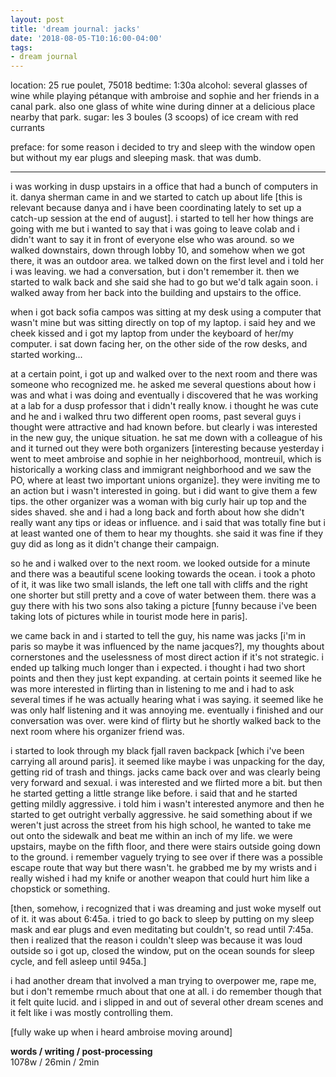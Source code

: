 ```yaml
---
layout: post
title: 'dream journal: jacks'
date: '2018-08-05-T10:16:00-04:00'
tags:
- dream journal
--- 
```


location: 25 rue poulet, 75018
bedtime: 1:30a
alcohol: several glasses of wine while playing pétanque with ambroise and sophie and her friends in a canal park. also one glass of white wine during dinner at a delicious place nearby that park.
sugar: les 3 boules (3 scoops) of ice cream with red currants

preface: for some reason i decided to try and sleep with the window open but without my ear plugs and sleeping mask. that was dumb. 

---

i was working in dusp upstairs in a office that had a bunch of computers in it. danya sherman came in and we started to catch up about life [this is relevant because danya and i have been coordinating lately to set up a catch-up session at the end of august]. i started to tell her how things are going with me but i wanted to say that i was going to leave colab and i didn't want to say it in front of everyone else who was around. so we walked downstairs, down through lobby 10, and somehow when we got there, it was an outdoor area. we talked down on the first level and i told her i was leaving. we had a conversation, but i don't remember it. then we started to walk back and she said she had to go but we'd talk again soon. i walked away from her back into the building and upstairs to the office. 

when i got back sofia campos was sitting at my desk using a computer that wasn't mine but was sitting directly on top of my laptop. i said hey and we cheek kissed and i got my laptop from under the keyboard of her/my computer. i sat down facing her, on the other side of the row desks, and started working... 

at a certain point, i got up and walked over to the next room and there was someone who recognized me. he asked me several questions about how i was and what i was doing and eventually i discovered that he was working at a lab for a dusp professor that i didn't really know. i thought he was cute and he and i walked thru two different open rooms, past several guys i thought were attractive and had known before. but clearly i was interested in the new guy, the unique situation. he sat me down with a colleague of his and it turned out they were both organizers [interesting because yesterday i went to meet ambroise and sophie in her neighborhood, montreuil, which is historically a working class and immigrant neighborhood and we saw the PO, where at least two important unions organize]. they were inviting me to an action but i wasn't interested in going. but i did want to give them a few tips. the other organizer was a woman with big curly hair up top and the sides shaved. she and i had a long back and forth about how she didn't really want any tips or ideas or influence. and i said that was totally fine but i at least wanted one of them to hear my thoughts. she said it was fine if they guy did as long as it didn't change their campaign. 

so he and i walked over to the next room. we looked outside for a minute and there was a beautiful scene looking towards the ocean. i took a photo of it, it was like two small islands, the left one tall with cliffs and the right one shorter but still pretty and a cove of water between them. there was a guy there with his two sons also taking a picture [funny because i've been taking lots of pictures while in tourist mode here in paris]. 

we came back in and i started to tell the guy, his name was jacks [i'm in paris so maybe it was influenced by the name jacques?], my thoughts about cornerstones and the uselessness of most direct action if it's not strategic. i ended up talking much longer than i expected. i thought i had two short points and then they just kept expanding. at certain points it seemed like he was more interested in flirting than in listening to me and i had to ask several times if he was actually hearing what i was saying. it seemed like he was only half listening and it was annoying me. eventually i finished and our conversation was over. were kind of flirty but he shortly walked back to the next room where his organizer friend was. 

i started to look through my black fjall raven backpack [which i've been carrying all around paris]. it seemed like maybe i was unpacking for the day, getting rid of trash and things. jacks came back over and was clearly being very forward and sexual. i was interested and we flirted more a bit. but then he started getting a little strange like before. i said that and he started getting mildly aggressive. i told him i wasn't interested anymore and then he started to get outright verbally aggressive. he said something about if we weren't just across the street from his high school, he wanted to take me out onto the sidewalk and beat me within an inch of my life. we were upstairs, maybe on the fifth floor, and there were stairs outside going down to the ground. i remember vaguely trying to see over if there was a possible escape route that way but there wasn't. he grabbed me by my wrists and i really wished i had my knife or another weapon that could hurt him like a chopstick or something. 

[then, somehow, i recognized that i was dreaming and just woke myself out of it. it was about 6:45a. i tried to go back to sleep by putting on my sleep mask and ear plugs and even meditating but couldn't, so read until 7:45a. then i realized that the reason i couldn't sleep was because it was loud outside so i got up, closed the window, put on the ocean sounds for sleep cycle, and fell asleep until 945a.]

i had another dream that involved a man trying to overpower me, rape me, but i don't remembe rmuch about that one at all. i do remember though that it felt quite lucid. and i slipped in and out of several other dream scenes and it felt like i was mostly controlling them. 

[fully wake up when i heard ambroise moving around]

**words / writing / post-processing**  
1078w / 26min / 2min